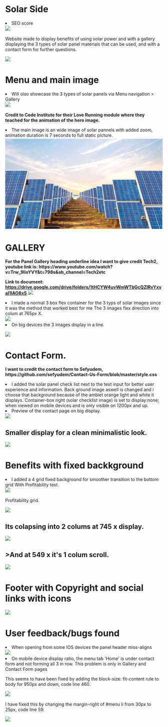 <h1>Solar Side</h1> 

<li>SEO score</li> 
<img src="https://i.imgur.com/vzoeCqY.png">

Website made to display benefits of using solar power and with a gallery displaying the 3 types of solar panel materials that can be used, and with a contact form for further questions.  

<p><img src="https://i.imgur.com/J90AUy2.png"></p>


<h1>Menu and main image</h1> 
<li>Will olso showcase the 3 types of solar panels via Menu navigation > Gallery</li> 

 <img src="https://i.imgur.com/4lTOugA.png">


<p><strong>Credit to Code Institute for their Love Running module where they teached for the animation of the hero image.</strong>
<li>The main image is an wide image of solar pannels with added zoom, animation duration is 7 seconds to full static picture.</li>
<img src="images/hero.image.png">

<h1>GALLERY</h1>

<p><strong>For the Panel Gallery heading underline idea I want to give credit Tech2, youtube link is: 
https://www.youtube.com/watch?v=Trw_9lisYVY&t=798s&ab_channel=Tech2etc

Link to document: https://drive.google.com/drive/folders/1tHCYW4uvWmWTbGcQZlRvYxval1IAO8xS</strong>
<img src="https://i.imgur.com/EgI0NOV.png">

<li>I made a normal 3 box flex container for the 3 typs of solar images since it was the method that worked best for me
The 3 images flex direction into colum at 765px X.</li>
<img src="https://i.imgur.com/bhMS95V.png">

<li>On big devices the 3 images display in a line.</li>

<img src="https://i.imgur.com/6nNpw5Q.png"></p>


<h1>Contact Form.</h1>

<p><strong>I want to credit the contact form to Sefyudem, https://github.com/sefyudem/Contact-Us-Form/blob/master/style.css</strong>

<li>I added the solar panel check list next to the text input for better user experience and information. 
Back ground image aswell is changed and i choose that background because of the ambiet orange light and white it displays.
Container-box right (solar checklist image) is set to display:none; when viewed on mobile devices and is only visible on 1200px and up.</li>

<li>Preview of the contact page on big display.</li>

<img src="https://i.imgur.com/FBdCtIn.png">

<h2>Smaller display for a clean minimalistic look.</h2>

<img src="https://i.imgur.com/GhVDCKs.png"></p>



<h1><strong>Benefits with fixed backkground</strong></h1>
<li>I added a 4 grid fixed background for smoother transition to the bottom grid With Profitability text.</li>
<img src="https://i.imgur.com/e19ktLe.png">

Profitability grid. 

<img src="https://i.imgur.com/RKanDub.png">

<h2>Its colapsing into 2 colums at 745 x display.</h2>

<img src="https://i.imgur.com/fuyrKGa.png"> 

<h2>>And at 549 x it's 1 colum scroll.</h2>
<img src="https://i.imgur.com/G1zPdv8.png"></p>


<h1><strong>Footer with Copyright and social links with icons</strong></h1>
<img src="https://i.imgur.com/gEgcg2k.png">


<h1>User feedback/bugs found</h1>

<li>When opening from some IOS devices the panel header miss-aligns</li>
<img src="https://i.imgur.com/1VZ4SIu.png">

<li>On mobile device display ratio, the menu tab 'Home' is under contact form and not forming all 3 in row. This problem is only in Gallery and Contact Form pages</li>
<p>This seems to have been fixed by adding the block-size: fit-content rule to body for 950px and down, code line 460.</p>
<img src="https://i.imgur.com/xYrFqdg.png">
<p>I have fixed this by changing the margin-right of #menu li from 30px to 25px, code line 59.</p>
<img src="https://i.imgur.com/qBZvLmi.png">

